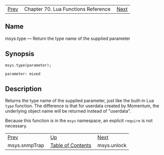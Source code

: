 |     |     |     |
| --- | --- | --- |
| [Prev](lua.ref.msys.snmpTrap)  | Chapter 70. Lua Functions Reference |  [Next](lua.ref.msys.unlock) |

<a name="lua.ref.msys.type"></a>
## Name

msys.type — Return the type name of the supplied parameter

<a name="idp16426032"></a>
## Synopsis

`msys.type(parameter);`

`parameter: mixed`<a name="idp16428992"></a>
## Description

Returns the type name of the supplied parameter, just like the built-in Lua `type` function. The difference is that for userdata created by Momentum, the underlying object name will be returned instead of "userdata".

Because this function is in the `msys` namespace, an explicit `require` is not necessary.

|     |     |     |
| --- | --- | --- |
| [Prev](lua.ref.msys.snmpTrap)  | [Up](lua.function.details) |  [Next](lua.ref.msys.unlock) |
| msys.snmpTrap  | [Table of Contents](index) |  msys.unlock |

